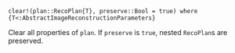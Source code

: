 ```
clear!(plan::RecoPlan{T}, preserve::Bool = true) where {T<:AbstractImageReconstructionParameters}
```

Clear all properties of `plan`. If `preserve` is `true`, nested `RecoPlan`s are preserved.
